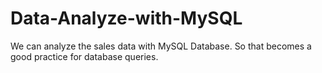 # Data-Analyze-with-MySQL
We can analyze the sales data with MySQL Database. So that becomes a good practice for database queries.
